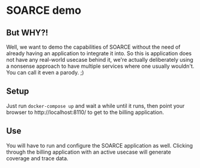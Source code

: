 # SOARCE demo
## But WHY?!
Well, we want to demo the capabilities of SOARCE without the need of already having an application
to integrate it into. So this is application does not have any real-world usecase behind it,
we're actually deliberately using a nonsense approach to have multiple services where one
usually wouldn't. You can call it even a parody. ;)

## Setup
Just run `docker-compose up` and wait a while until it runs, then point your browser to
http://localhost:8110/ to get to the billing application.

## Use
You will have to run and configure the SOARCE application as well. Clicking through the
billing application with an active usecase will generate coverage and trace data.
